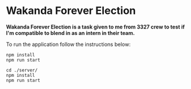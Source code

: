 # Wakanda Forever Election

**Wakanda Forever Election is a task given to me from 3327 crew to test if I'm compatible to blend in as an intern in their team.**

To run the application follow the instructions below: 
```
npm install
npm run start
```
```
cd ./server/
npm install
npm run start
```
